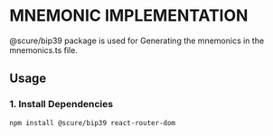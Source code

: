 # MNEMONIC IMPLEMENTATION

@scure/bip39 package is used for Generating the mnemonics in the mnemonics.ts file.




## Usage

### 1. Install Dependencies

```bash
npm install @scure/bip39 react-router-dom
